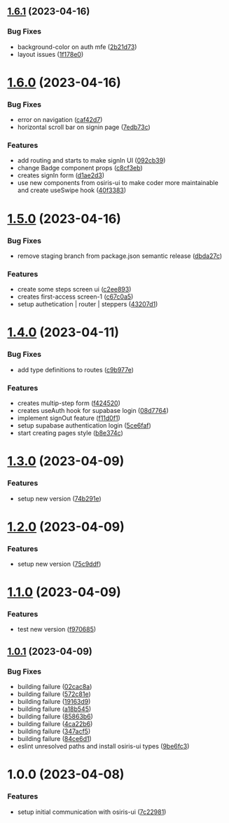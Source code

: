 ## [1.6.1](https://github.com/stagePass/auth/compare/v1.6.0...v1.6.1) (2023-04-16)


### Bug Fixes

* background-color on auth mfe ([2b21d73](https://github.com/stagePass/auth/commit/2b21d73565fa2934cb7a9e9537dd48a4aa0ce4fe))
* layout issues ([1f178e0](https://github.com/stagePass/auth/commit/1f178e0385022ca338262c3c09d1c0b3cfd5f64e))

# [1.6.0](https://github.com/stagePass/auth/compare/v1.5.0...v1.6.0) (2023-04-16)


### Bug Fixes

* error on navigation ([caf42d7](https://github.com/stagePass/auth/commit/caf42d7e2f7d20695bf65c3d4f4acb25c641e496))
* horizontal scroll bar on signin page ([7edb73c](https://github.com/stagePass/auth/commit/7edb73c0d227d27057630d4e7b3890cefc8fcfc3))


### Features

* add routing and starts to make signIn UI ([092cb39](https://github.com/stagePass/auth/commit/092cb3916e7a3cfb2519f3e5fe6c770b26a01344))
* change Badge component props ([c8cf3eb](https://github.com/stagePass/auth/commit/c8cf3ebd09e5282a16609a215ab92e22bc946745))
* creates signIn form ([d1ae2d3](https://github.com/stagePass/auth/commit/d1ae2d32a22e8ea6841b04ae380bc87db0c7437d))
* use new components from osiris-ui to make coder more maintainable and create useSwipe hook ([40f3383](https://github.com/stagePass/auth/commit/40f33835a0e413c0a174d6a20d75010e5096f309))

# [1.5.0](https://github.com/stagePass/auth/compare/v1.4.0...v1.5.0) (2023-04-16)


### Bug Fixes

* remove staging branch from package.json semantic release ([dbda27c](https://github.com/stagePass/auth/commit/dbda27c78fb09d3da77069fc523d480017ad19ad))


### Features

* create some steps screen ui ([c2ee893](https://github.com/stagePass/auth/commit/c2ee893bfb5e4f6d608796f8659e607bba3186b0))
* creates first-access screen-1 ([c67c0a5](https://github.com/stagePass/auth/commit/c67c0a5395c874e942b173d7962aad097d5faa59))
* setup authetication | router | steppers ([43207d1](https://github.com/stagePass/auth/commit/43207d184b5b608bcd08b7cb04700147bae39b84))

# [1.4.0](https://github.com/stagePass/auth/compare/v1.3.0...v1.4.0) (2023-04-11)


### Bug Fixes

* add type definitions to routes ([c9b977e](https://github.com/stagePass/auth/commit/c9b977e4c3bc7f9fef944dfd367b2e5e8d61dab5))


### Features

* creates multip-step form ([f424520](https://github.com/stagePass/auth/commit/f424520c424a4e8ef3ef0bd738cc9519f5164779))
* creates useAuth hook for supabase login ([08d7764](https://github.com/stagePass/auth/commit/08d7764902daf530f3eba3081b9de896c4e3aae3))
* implement signOut feature ([f11d0f1](https://github.com/stagePass/auth/commit/f11d0f119958a82bbd4e1ea59181b8a051c553c1))
* setup supabase authentication login ([5ce6faf](https://github.com/stagePass/auth/commit/5ce6faf8a19250707e78c9347f2067a318bcbd7c))
* start creating pages style ([b8e374c](https://github.com/stagePass/auth/commit/b8e374c0c8326ccde4e10ea4d7af05d94a35451b))

# [1.3.0](https://github.com/stagePass/auth/compare/v1.2.0...v1.3.0) (2023-04-09)


### Features

* setup new version ([74b291e](https://github.com/stagePass/auth/commit/74b291e17fad37b726f9ee7904e54df5f87080ab))

# [1.2.0](https://github.com/stagePass/auth/compare/v1.1.0...v1.2.0) (2023-04-09)


### Features

* setup new version ([75c9ddf](https://github.com/stagePass/auth/commit/75c9ddf755212e346b0a4ebcfd4acdf6d775566e))

# [1.1.0](https://github.com/stagePass/auth/compare/v1.0.1...v1.1.0) (2023-04-09)


### Features

* test new version ([f970685](https://github.com/stagePass/auth/commit/f9706852c541d2d5181dc0cefefa38bc85e2c3d5))

## [1.0.1](https://github.com/stagePass/auth/compare/v1.0.0...v1.0.1) (2023-04-09)


### Bug Fixes

* building failure ([02cac8a](https://github.com/stagePass/auth/commit/02cac8a6bbea8ac7d7d90478bd4777f039f8907c))
* building failure ([572c81e](https://github.com/stagePass/auth/commit/572c81e5580ee86b893abe7fe2c68d9fe68423d2))
* building failure ([19163d9](https://github.com/stagePass/auth/commit/19163d9329f07c8f7a203b83785d679ffd90eac4))
* building failure ([a18b545](https://github.com/stagePass/auth/commit/a18b5457c36a685181eb76035c6a900aba1266f5))
* building failure ([85863b6](https://github.com/stagePass/auth/commit/85863b6e1fee8fc630a34850435533449c074e20))
* building failure ([4ca22b6](https://github.com/stagePass/auth/commit/4ca22b621f7b8a10adf928f3fa5b7cb5cd99ef9b))
* building failure ([347acf5](https://github.com/stagePass/auth/commit/347acf5e1a8f975bc9da39876b2e84f0d6e6f88f))
* building failure ([84ce6d1](https://github.com/stagePass/auth/commit/84ce6d18a517a0674938c39e38a20259bccc38ba))
* eslint unresolved paths and install osiris-ui types ([9be6fc3](https://github.com/stagePass/auth/commit/9be6fc3733b4f073393f69aa6dbd7b407df7aca7))

# 1.0.0 (2023-04-08)


### Features

* setup initial communication with osiris-ui ([7c22981](https://github.com/stagePass/auth/commit/7c229815a8883b8dcf7b9c4392b141baa0967334))
